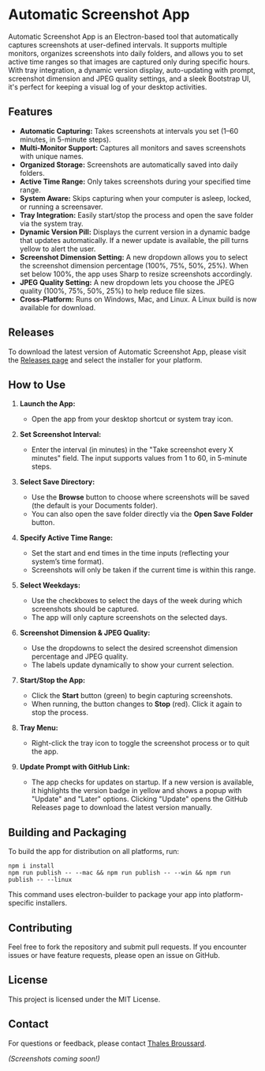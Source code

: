 # Automatic Screenshot App

Automatic Screenshot App is an Electron-based tool that automatically captures screenshots at user-defined intervals. It supports multiple monitors, organizes screenshots into daily folders, and allows you to set active time ranges so that images are captured only during specific hours. With tray integration, a dynamic version display, auto-updating with prompt, screenshot dimension and JPEG quality settings, and a sleek Bootstrap UI, it's perfect for keeping a visual log of your desktop activities.

## Features

- **Automatic Capturing:** Takes screenshots at intervals you set (1–60 minutes, in 5-minute steps).
- **Multi-Monitor Support:** Captures all monitors and saves screenshots with unique names.
- **Organized Storage:** Screenshots are automatically saved into daily folders.
- **Active Time Range:** Only takes screenshots during your specified time range.
- **System Aware:** Skips capturing when your computer is asleep, locked, or running a screensaver.
- **Tray Integration:** Easily start/stop the process and open the save folder via the system tray.
- **Dynamic Version Pill:** Displays the current version in a dynamic badge that updates automatically. If a newer update is available, the pill turns yellow to alert the user.
- **Screenshot Dimension Setting:** A new dropdown allows you to select the screenshot dimension percentage (100%, 75%, 50%, 25%). When set below 100%, the app uses Sharp to resize screenshots accordingly.
- **JPEG Quality Setting:** A new dropdown lets you choose the JPEG quality (100%, 75%, 50%, 25%) to help reduce file sizes.
- **Cross-Platform:** Runs on Windows, Mac, and Linux. A Linux build is now available for download.

## Releases

To download the latest version of Automatic Screenshot App, please visit the [Releases page](https://github.com/thalesbros/Automatic-Screenshot-App/releases) and select the installer for your platform.

## How to Use

1. **Launch the App:**
   - Open the app from your desktop shortcut or system tray icon.

2. **Set Screenshot Interval:**
   - Enter the interval (in minutes) in the "Take screenshot every X minutes" field. The input supports values from 1 to 60, in 5-minute steps.

3. **Select Save Directory:**
   - Use the **Browse** button to choose where screenshots will be saved (the default is your Documents folder).
   - You can also open the save folder directly via the **Open Save Folder** button.

4. **Specify Active Time Range:**
   - Set the start and end times in the time inputs (reflecting your system’s time format).
   - Screenshots will only be taken if the current time is within this range.

5. **Select Weekdays:**
   - Use the checkboxes to select the days of the week during which screenshots should be captured.
   - The app will only capture screenshots on the selected days.

6. **Screenshot Dimension & JPEG Quality:**
   - Use the dropdowns to select the desired screenshot dimension percentage and JPEG quality.
   - The labels update dynamically to show your current selection.

7. **Start/Stop the App:**
   - Click the **Start** button (green) to begin capturing screenshots.
   - When running, the button changes to **Stop** (red). Click it again to stop the process.

8. **Tray Menu:**
   - Right-click the tray icon to toggle the screenshot process or to quit the app.

9. **Update Prompt with GitHub Link:**
   - The app checks for updates on startup. If a new version is available, it highlights the version badge in yellow and shows a popup with "Update" and "Later" options. Clicking "Update" opens the GitHub Releases page to download the latest version manually.

## Building and Packaging

To build the app for distribution on all platforms, run:
```
npm i install
npm run publish -- --mac && npm run publish -- --win && npm run publish -- --linux
```

This command uses electron-builder to package your app into platform-specific installers.

## Contributing

Feel free to fork the repository and submit pull requests. If you encounter issues or have feature requests, please open an issue on GitHub.

## License

This project is licensed under the MIT License.

## Contact

For questions or feedback, please contact [Thales Broussard](https://www.thalesbroussard.com/).

*(Screenshots coming soon!)*
